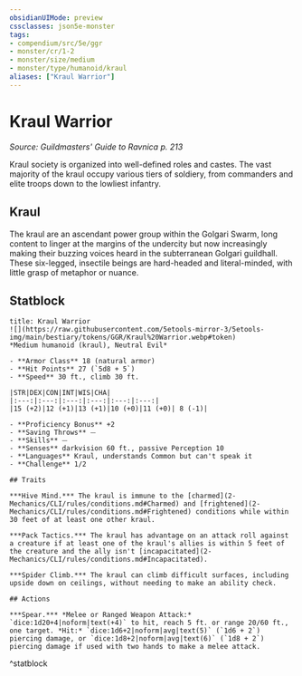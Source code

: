 ```yaml
---
obsidianUIMode: preview
cssclasses: json5e-monster
tags:
- compendium/src/5e/ggr
- monster/cr/1-2
- monster/size/medium
- monster/type/humanoid/kraul
aliases: ["Kraul Warrior"]
---
```

# Kraul Warrior
*Source: Guildmasters' Guide to Ravnica p. 213*  

Kraul society is organized into well-defined roles and castes. The vast majority of the kraul occupy various tiers of soldiery, from commanders and elite troops down to the lowliest infantry.

## Kraul

The kraul are an ascendant power group within the Golgari Swarm, long content to linger at the margins of the undercity but now increasingly making their buzzing voices heard in the subterranean Golgari guildhall. These six-legged, insectile beings are hard-headed and literal-minded, with little grasp of metaphor or nuance.

## Statblock

```ad-statblock
title: Kraul Warrior
![](https://raw.githubusercontent.com/5etools-mirror-3/5etools-img/main/bestiary/tokens/GGR/Kraul%20Warrior.webp#token)
*Medium humanoid (kraul), Neutral Evil*

- **Armor Class** 18 (natural armor)
- **Hit Points** 27 (`5d8 + 5`)
- **Speed** 30 ft., climb 30 ft.

|STR|DEX|CON|INT|WIS|CHA|
|:---:|:---:|:---:|:---:|:---:|:---:|
|15 (+2)|12 (+1)|13 (+1)|10 (+0)|11 (+0)| 8 (-1)|

- **Proficiency Bonus** +2
- **Saving Throws** ⏤
- **Skills** ⏤
- **Senses** darkvision 60 ft., passive Perception 10
- **Languages** Kraul, understands Common but can't speak it
- **Challenge** 1/2

## Traits

***Hive Mind.*** The kraul is immune to the [charmed](2-Mechanics/CLI/rules/conditions.md#Charmed) and [frightened](2-Mechanics/CLI/rules/conditions.md#Frightened) conditions while within 30 feet of at least one other kraul.

***Pack Tactics.*** The kraul has advantage on an attack roll against a creature if at least one of the kraul's allies is within 5 feet of the creature and the ally isn't [incapacitated](2-Mechanics/CLI/rules/conditions.md#Incapacitated).

***Spider Climb.*** The kraul can climb difficult surfaces, including upside down on ceilings, without needing to make an ability check.

## Actions

***Spear.*** *Melee or Ranged Weapon Attack:* `dice:1d20+4|noform|text(+4)` to hit, reach 5 ft. or range 20/60 ft., one target. *Hit:* `dice:1d6+2|noform|avg|text(5)` (`1d6 + 2`) piercing damage, or `dice:1d8+2|noform|avg|text(6)` (`1d8 + 2`) piercing damage if used with two hands to make a melee attack.
```
^statblock